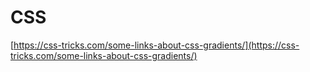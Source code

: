# CSS

[https://css-tricks.com/some-links-about-css-gradients/](https://css-tricks.com/some-links-about-css-gradients/)